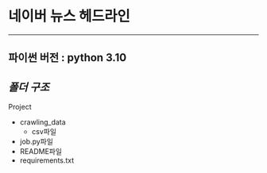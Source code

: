 # 네이버 뉴스 헤드라인 
---

파이썬 버전 :
**python 3.10**  
---
## *폴더 구조* 
Project
- crawling_data
  - csv파일
- job.py파일
- README파일
- requirements.txt




